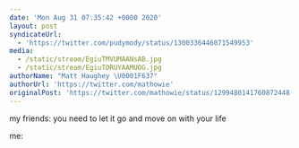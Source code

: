 ```yaml
---
date: 'Mon Aug 31 07:35:42 +0000 2020'
layout: post
syndicateUrl:
  - 'https://twitter.com/pudymody/status/1300336446071549953'
media:
  - /static/stream/EgiuTMVUMAANsAB.jpg
  - /static/stream/EgiuTORUYAAMUOG.jpg
authorName: "Matt Haughey \U0001F637"
authorUrl: 'https://twitter.com/mathowie'
originalPost: 'https://twitter.com/mathowie/status/1299480141760872448'
---
```

my friends: you need to let it go and move on with your life

me: 